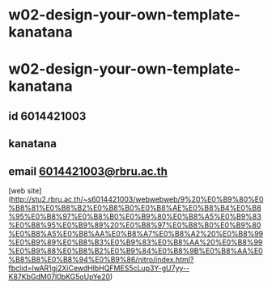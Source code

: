 # w02-design-your-own-template-kanatana
# w02-design-your-own-template-kanatana
## id 6014421003
## kanatana
## email 6014421003@rbru.ac.th

[web site]
(http://stu2.rbru.ac.th/~s6014421003/webwebweb/9%20%E0%B9%80%E0%B8%81%E0%B8%B2%E0%B8%B0%E0%B8%AE%E0%B8%B4%E0%B8%95%E0%B8%97%E0%B8%B0%E0%B9%80%E0%B8%A5%E0%B9%83%E0%B8%95%E0%B9%89%20%E0%B8%97%E0%B8%B0%E0%B9%80%E0%B8%A5%E0%B8%AA%E0%B8%A7%E0%B8%A2%20%E0%B8%99%E0%B9%89%E0%B8%B3%E0%B9%83%E0%B8%AA%20%E0%B8%99%E0%B9%88%E0%B8%B2%E0%B9%84%E0%B8%9B%E0%B8%AA%E0%B8%B8%E0%B8%94%E0%B9%86/nitro/index.html?fbclid=IwAR1gj2XiCewdHlbHQFMES5cLup3Y-gU7yy--K87KbGdM07l0bKG5oUpYe20)

